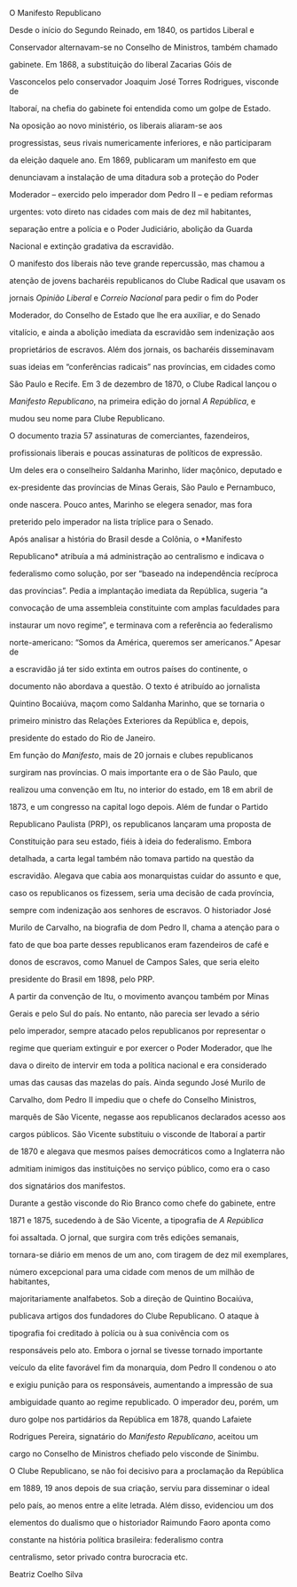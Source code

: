 

O Manifesto Republicano



Desde o início do Segundo Reinado, em 1840, os partidos Liberal e

Conservador alternavam-se no Conselho de Ministros, também chamado

gabinete. Em 1868, a substituição do liberal Zacarias Góis de

Vasconcelos pelo conservador Joaquim José Torres Rodrigues, visconde de

Itaboraí, na chefia do gabinete foi entendida como um golpe de Estado.

Na oposição ao novo ministério, os liberais aliaram-se aos

progressistas, seus rivais numericamente inferiores, e não participaram

da eleição daquele ano. Em 1869, publicaram um manifesto em que

denunciavam a instalação de uma ditadura sob a proteção do Poder

Moderador – exercido pelo imperador dom Pedro II – e pediam reformas

urgentes: voto direto nas cidades com mais de dez mil habitantes,

separação entre a polícia e o Poder Judiciário, abolição da Guarda

Nacional e extinção gradativa da escravidão.



O manifesto dos liberais não teve grande repercussão, mas chamou a

atenção de jovens bacharéis republicanos do Clube Radical que usavam os

jornais *Opinião Liberal* e *Correio Nacional* para pedir o fim do Poder

Moderador, do Conselho de Estado que lhe era auxiliar, e do Senado

vitalício, e ainda a abolição imediata da escravidão sem indenização aos

proprietários de escravos. Além dos jornais, os bacharéis disseminavam

suas ideias em “conferências radicais” nas províncias, em cidades como

São Paulo e Recife. Em 3 de dezembro de 1870, o Clube Radical lançou o

*Manifesto Republicano*, na primeira edição do jornal *A República*, e

mudou seu nome para Clube Republicano.



O documento trazia 57 assinaturas de comerciantes, fazendeiros,

profissionais liberais e poucas assinaturas de políticos de expressão.

Um deles era o conselheiro Saldanha Marinho, líder maçônico, deputado e

ex-presidente das províncias de Minas Gerais, São Paulo e Pernambuco,

onde nascera. Pouco antes, Marinho se elegera senador, mas fora

preterido pelo imperador na lista tríplice para o Senado.



Após analisar a história do Brasil desde a Colônia, o *Manifesto

Republicano* atribuía a má administração ao centralismo e indicava o

federalismo como solução, por ser “baseado na independência recíproca

das províncias”. Pedia a implantação imediata da República, sugeria “a

convocação de uma assembleia constituinte com amplas faculdades para

instaurar um novo regime”, e terminava com a referência ao federalismo

norte-americano: “Somos da América, queremos ser americanos.” Apesar de

a escravidão já ter sido extinta em outros países do continente, o

documento não abordava a questão. O texto é atribuído ao jornalista

Quintino Bocaiúva, maçom como Saldanha Marinho, que se tornaria o

primeiro ministro das Relações Exteriores da República e, depois,

presidente do estado do Rio de Janeiro.



Em função do *Manifesto*, mais de 20 jornais e clubes republicanos

surgiram nas províncias. O mais importante era o de São Paulo, que

realizou uma convenção em Itu, no interior do estado, em 18 em abril de

1873, e um congresso na capital logo depois. Além de fundar o Partido

Republicano Paulista (PRP), os republicanos lançaram uma proposta de

Constituição para seu estado, fiéis à ideia do federalismo. Embora

detalhada, a carta legal também não tomava partido na questão da

escravidão. Alegava que cabia aos monarquistas cuidar do assunto e que,

caso os republicanos os fizessem, seria uma decisão de cada província,

sempre com indenização aos senhores de escravos. O historiador José

Murilo de Carvalho, na biografia de dom Pedro II, chama a atenção para o

fato de que boa parte desses republicanos eram fazendeiros de café e

donos de escravos, como Manuel de Campos Sales, que seria eleito

presidente do Brasil em 1898, pelo PRP.



A partir da convenção de Itu, o movimento avançou também por Minas

Gerais e pelo Sul do país. No entanto, não parecia ser levado a sério

pelo imperador, sempre atacado pelos republicanos por representar o

regime que queriam extinguir e por exercer o Poder Moderador, que lhe

dava o direito de intervir em toda a política nacional e era considerado

umas das causas das mazelas do país. Ainda segundo José Murilo de

Carvalho, dom Pedro II impediu que o chefe do Conselho Ministros,

marquês de São Vicente, negasse aos republicanos declarados acesso aos

cargos públicos. São Vicente substituiu o visconde de Itaboraí a partir

de 1870 e alegava que mesmos países democráticos como a Inglaterra não

admitiam inimigos das instituições no serviço público, como era o caso

dos signatários dos manifestos.



Durante a gestão visconde do Rio Branco como chefe do gabinete, entre

1871 e 1875, sucedendo à de São Vicente, a tipografia de *A República*

foi assaltada. O jornal, que surgira com três edições semanais,

tornara-se diário em menos de um ano, com tiragem de dez mil exemplares,

número excepcional para uma cidade com menos de um milhão de habitantes,

majoritariamente analfabetos. Sob a direção de Quintino Bocaiúva,

publicava artigos dos fundadores do Clube Republicano. O ataque à

tipografia foi creditado à polícia ou à sua conivência com os

responsáveis pelo ato. Embora o jornal se tivesse tornado importante

veículo da elite favorável fim da monarquia, dom Pedro II condenou o ato

e exigiu punição para os responsáveis, aumentando a impressão de sua

ambiguidade quanto ao regime republicado. O imperador deu, porém, um

duro golpe nos partidários da República em 1878, quando Lafaiete

Rodrigues Pereira, signatário do *Manifesto Republicano*, aceitou um

cargo no Conselho de Ministros chefiado pelo visconde de Sinimbu.



O Clube Republicano, se não foi decisivo para a proclamação da República

em 1889, 19 anos depois de sua criação, serviu para disseminar o ideal

pelo país, ao menos entre a elite letrada. Além disso, evidenciou um dos

elementos do dualismo que o historiador Raimundo Faoro aponta como

constante na história política brasileira: federalismo contra

centralismo, setor privado contra burocracia etc.



Beatriz Coelho Silva



